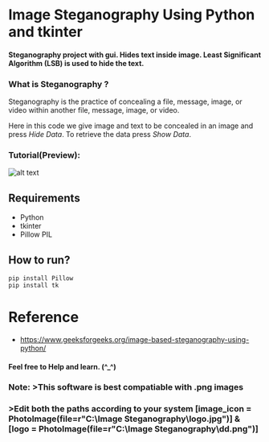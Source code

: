 # Image Steganography Using Python and tkinter

#### Steganography project with gui. Hides text inside image. Least Significant Algorithm (LSB) is used to hide the text.

###  What is Steganography ?
Steganography is the practice of concealing a file, message, image, or video within another file, message, image, or video.


Here in this code we give image and text to be concealed in an image and press *Hide Data*. To  retrieve the data press *Show Data*.

### Tutorial(Preview):

![alt text](https://github.com/Yuvang-24/Image-Steganography/blob/main/Project/Preview/preview.gif)

 ## Requirements
 * Python
 * tkinter
 * Pillow PIL 

 ## How to run?
 ```
 pip install Pillow
 pip install tk 
 ```

# Reference
* https://www.geeksforgeeks.org/image-based-steganography-using-python/

#### Feel free to Help and learn. (^_^)
### Note: >This software is best compatiable with .png images 
###       >Edit both the paths according to your system [image_icon = PhotoImage(file=r"C:\Image Steganography\logo.jpg")] & [logo = PhotoImage(file=r"C:\Image Steganography\dd.png")]
        
